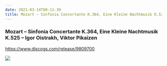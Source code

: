 ```yaml
---
date: 2021-03-14T00-11-39
title: Mozart – Sinfonia Concertante K.364, Eine Kleine Nachtmusik K.525 – Igor Oistrakh, Viktor Pikaizen
---
```

### Mozart – Sinfonia Concertante K.364, Eine Kleine Nachtmusik K.525 – Igor Oistrakh, Viktor Pikaizen
https://www.discogs.com/release/9809700

![](dayone-moment://E7695B31F176411C848046BE0E14EC77)
